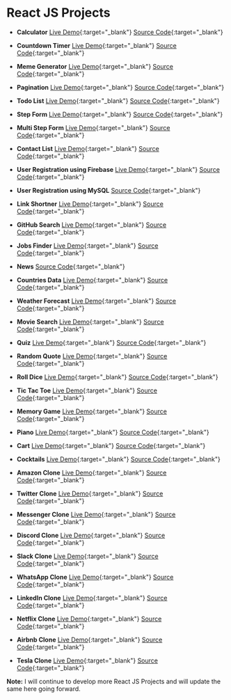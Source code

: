# React JS Projects

- **Calculator** [Live Demo](https://praveenorugantitech.github.io/praveenorugantitech-calculator-reactjs/){:target="_blank"} [Source Code](https://github.com/praveenorugantitech/praveenorugantitech-calculator-reactjs){:target="_blank"}

- **Countdown Timer** [Live Demo](https://praveenorugantitech.github.io/praveenorugantitech-countdown-timer-reactjs/){:target="_blank"} [Source Code](https://github.com/praveenorugantitech/praveenorugantitech-countdown-timer-reactjs){:target="_blank"}

- **Meme Generator** [Live Demo](https://praveenorugantitech.github.io/praveenorugantitech-meme-generator-reactjs/){:target="_blank"} [Source Code](https://github.com/praveenorugantitech/praveenorugantitech-meme-generator-reactjs){:target="_blank"}

- **Pagination** [Live Demo](https://praveenorugantitech.github.io/praveenorugantitech-pagination-reactjs/){:target="_blank"} [Source Code](https://github.com/praveenorugantitech/praveenorugantitech-pagination-reactjs){:target="_blank"}

- **Todo List** [Live Demo](https://praveenorugantitech.github.io/praveenorugantitech-todo-reactjs/){:target="_blank"} [Source Code](https://github.com/praveenorugantitech/praveenorugantitech-todo-reactjs){:target="_blank"}

- **Step Form** [Live Demo](https://praveenorugantitech.github.io/praveenorugantitech-step-form-reactjs/){:target="_blank"} [Source Code](https://github.com/praveenorugantitech/praveenorugantitech-step-form-reactjs){:target="_blank"}

- **Multi Step Form** [Live Demo](https://praveenorugantitech.github.io/praveenorugantitech-multi-step-form-reactjs/){:target="_blank"} [Source Code](https://github.com/praveenorugantitech/praveenorugantitech-multi-step-form-reactjs){:target="_blank"}

- **Contact List** [Live Demo](https://praveenorugantitech.github.io/praveenorugantitech-contact-list-reactjs/){:target="_blank"} [Source Code](https://github.com/praveenorugantitech/praveenorugantitech-contact-list-reactjs){:target="_blank"}

- **User Registration using Firebase** [Live Demo](https://praveenoruganti-user-reg.firebaseapp.com/){:target="_blank"} [Source Code](https://github.com/praveenorugantitech/praveenorugantitech-user-registration-reactjs){:target="_blank"}

- **User Registration using MySQL** [Source Code](https://github.com/praveenorugantitech/praveenorugantitech-user-registration-app-mysql-reactjs){:target="_blank"}

- **Link Shortner** [Live Demo](https://praveenorugantitech.github.io/praveenorugantitech-link-shortner-reactjs/){:target="_blank"} [Source Code](https://github.com/praveenorugantitech/praveenorugantitech-link-shortner-reactjs){:target="_blank"}

- **GitHub Search** [Live Demo](https://praveenorugantitech.github.io/praveenorugantitech-github-search-reactjs/){:target="_blank"} [Source Code](https://github.com/praveenorugantitech/praveenorugantitech-github-search-reactjs){:target="_blank"}

- **Jobs Finder** [Live Demo](https://praveenorugantitech.github.io/praveenorugantitech-jobs-reactjs/){:target="_blank"} [Source Code](https://github.com/praveenorugantitech/praveenorugantitech-jobs-reactjs){:target="_blank"}

- **News** [Source Code](https://github.com/praveenorugantitech/praveenorugantitech-news-reactjs){:target="_blank"}

- **Countries Data** [Live Demo](https://praveenorugantitech.github.io/praveenorugantitech-countries-reactjs/){:target="_blank"} [Source Code](https://github.com/praveenorugantitech/praveenorugantitech-countries-reactjs){:target="_blank"}

- **Weather Forecast** [Live Demo](https://praveenorugantitech.github.io/praveenorugantitech-weather-reactjs/){:target="_blank"} [Source Code](https://github.com/praveenorugantitech/praveenorugantitech-weather-reactjs){:target="_blank"}

- **Movie Search** [Live Demo](https://praveenorugantitech.github.io/praveenorugantitech-movie-reactjs/){:target="_blank"} [Source Code](https://github.com/praveenorugantitech/praveenorugantitech-movie-reactjs){:target="_blank"}

- **Quiz** [Live Demo](https://praveenorugantitech.github.io/praveenorugantitech-quiz-reactjs/){:target="_blank"} [Source Code](https://github.com/praveenorugantitech/praveenorugantitech-quiz-reactjs){:target="_blank"}

- **Random Quote** [Live Demo](https://praveenorugantitech.github.io/praveenorugantitech-random-quote-reactjs/){:target="_blank"} [Source Code](https://github.com/praveenorugantitech/praveenorugantitech-random-quote-reactjs){:target="_blank"}

- **Roll Dice** [Live Demo](https://praveenorugantitech.github.io/praveenorugantitech-roll-dice-reactjs/){:target="_blank"} [Source Code](https://github.com/praveenorugantitech/praveenorugantitech-roll-dice-reactjs){:target="_blank"}

- **Tic Tac Toe** [Live Demo](https://praveenorugantitech.github.io/praveenorugantitech-tic-tac-toe-reactjs/){:target="_blank"} [Source Code](https://github.com/praveenorugantitech/praveenorugantitech-tic-tac-toe-reactjs){:target="_blank"}

- **Memory Game** [Live Demo](https://praveenorugantitech.github.io/praveenorugantitech-memory-game-reactjs/){:target="_blank"} [Source Code](https://github.com/praveenorugantitech/praveenorugantitech-memory-game-reactjs){:target="_blank"}

- **Piano** [Live Demo](https://praveenorugantitech.github.io/praveenorugantitech-piano-reactjs/){:target="_blank"} [Source Code](https://github.com/praveenorugantitech/praveenorugantitech-piano-reactjs){:target="_blank"}

- **Cart** [Live Demo](https://praveenorugantitech.github.io/praveenorugantitech-cart-reactjs/){:target="_blank"} [Source Code](https://github.com/praveenorugantitech/praveenorugantitech-cart-reactjs){:target="_blank"}

- **Cocktails** [Live Demo](https://praveenorugantitech.github.io/praveenorugantitech-cocktails-reactjs/){:target="_blank"} [Source Code](https://github.com/praveenorugantitech/praveenorugantitech-cocktails-reactjs){:target="_blank"}

- **Amazon Clone** [Live Demo](https://praveenoruganti-amaz.firebaseapp.com/){:target="_blank"} [Source Code](https://github.com/praveenorugantitech/praveenorugantitech-amazon-clone-reactjs){:target="_blank"}

- **Twitter Clone** [Live Demo](https://praveenoruganti-twitter-clone.firebaseapp.com/){:target="_blank"} [Source Code](https://github.com/praveenorugantitech/praveenorugantitech-twitter-clone-reactjs){:target="_blank"}

- **Messenger Clone** [Live Demo](https://praveenoruganti-msg-clone.firebaseapp.com/){:target="_blank"} [Source Code](https://github.com/praveenorugantitech/praveenorugantitech-messenger-clone-reactjs){:target="_blank"}

- **Discord Clone** [Live Demo](https://praveenoruganti-discord-clone.firebaseapp.com/){:target="_blank"} [Source Code](https://github.com/praveenorugantitech/praveenorugantitech-discord-clone-reactjs){:target="_blank"}

- **Slack Clone** [Live Demo](https://praveenoruganti-slack-clone.firebaseapp.com/){:target="_blank"} [Source Code](https://github.com/praveenorugantitech/praveenorugantitech-slack-clone-reactjs){:target="_blank"}

- **WhatsApp Clone** [Live Demo](https://praveenoruganti-whatsapp.firebaseapp.com/){:target="_blank"} [Source Code](https://github.com/praveenorugantitech/praveenorugantitech-whatsapp-clone-reactjs){:target="_blank"}

- **LinkedIn Clone** [Live Demo](https://praveenoruganti-linkedin-clone.firebaseapp.com/){:target="_blank"} [Source Code](https://github.com/praveenorugantitech/praveenorugantitech-linkedin-clone-reactjs){:target="_blank"}

- **Netflix Clone** [Live Demo](https://praveenorugantitech.github.io/praveenorugantitech-netflix-clone-reactjs/){:target="_blank"} [Source Code](https://github.com/praveenorugantitech/praveenorugantitech-netflix-clone-reactjs){:target="_blank"}

- **Airbnb Clone** [Live Demo](https://praveenorugantitech.github.io/praveenorugantitech-airbnb-clone-reactjs/){:target="_blank"} [Source Code](https://github.com/praveenorugantitech/praveenorugantitech-airbnb-clone-reactjs){:target="_blank"}

- **Tesla Clone** [Live Demo](https://praveenorugantitech.github.io/praveenorugantitech-tesla-clone-reactjs/){:target="_blank"} [Source Code](https://github.com/praveenorugantitech/praveenorugantitech-tesla-clone-reactjs){:target="_blank"}

**Note:** I will continue to develop more React JS Projects and will update the same here going forward.
